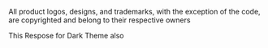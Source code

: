 All product logos, designs, and trademarks, with the exception of the code, are copyrighted and belong to their respective owners

This Respose for Dark Theme also
